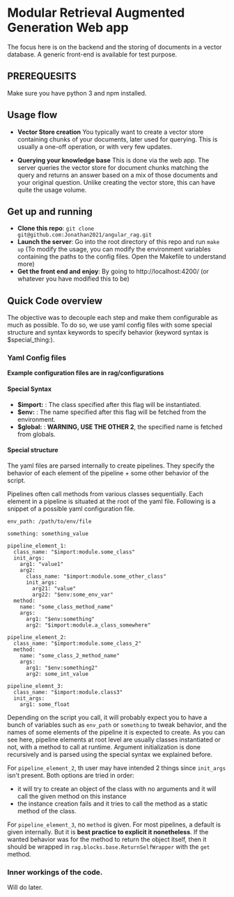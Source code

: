 # Modular Retrieval Augmented Generation Web app
The focus here is on the backend and the storing of documents in a vector database. A generic front-end is available for test purpose.

## PREREQUESITS
Make sure you have python 3 and npm installed.

## Usage flow

- **Vector Store creation**
You typically want to create a vector store containing chunks of your documents, later used for querying.
This is usually a one-off operation, or with very few updates.

- **Querying your knowledge base**
This is done via the web app. The server queries the vector store for document chunks matching the query and returns an answer based on a mix of those documents and your original question.
Unlike creating the vector store, this can have quite the usage volume.

## Get up and running

- **Clone this repo**: `git clone git@github.com:Jonathan2021/angular_rag.git`
- **Launch the server**: Go into the root directory of this repo and run `make up` (To modify the usage, you can modify the environment variables containing the paths to the config files. Open the Makefile to understand more)
- **Get the front end and enjoy**: By going to http://localhost:4200/ (or whatever you have modified this to be)

## Quick Code overview
The objective was to decouple each step and make them configurable as much as possible. To do so, we use yaml config files with some special structure and syntax keywords to specify behavior (keyword syntax is $special_thing:).

### Yaml Config files

**Example configuration files are in rag/configurations**

#### Special Syntax
- **$import:** : The class specified after this flag will be instantiated.
- **$env:** : The name specified after this flag will be fetched from the environment.
- **$global:** : **WARNING, USE THE OTHER 2**, the specified name is fetched from globals.

#### Special structure
The yaml files are parsed internally to create pipelines. They specify the behavior of each element of the pipeline + some other behavior of the script.

Pipelines often call methods from various classes sequentially. Each element in a pipeline is situated at the root of the yaml file. Following is a snippet of a possible yaml configuration file.

```
env_path: /path/to/env/file

something: something_value

pipeline_element_1:
  class_name: "$import:module.some_class"
  init_args:
    arg1: "value1"
    arg2:
      class_name: "$import:module.some_other_class"
      init_args:
        arg21: "value"
        arg22: "$env:some_env_var"
  method:
    name: "some_class_method_name"
    args:
      arg1: "$env:something"
      arg2: "$import:module.a_class_somewhere"

pipeline_element_2:
  class_name: "$import:module.some_class_2"
  method:
    name: "some_class_2_method_name"
    args:
      arg1: "$env:something2"
      arg2: some_int_value

pipeline_elemnt_3:
  class_name: "$import:module.class3"
  init_args:
    arg1: some_float
```

Depending on the script you call, it will probably expect you to have a bunch of variables such as `env_path` or `something` to tweak behavior, and the names of some elements of the pipeline it is expected to create.
As you can see here, pipeline elements at root level are usually classes instantiated or not, with a method to call at runtime.
Argument initialization is done recursively and is parsed using the special syntax we explained before.

For `pipeline_element_2`, th user may have intended 2 things since `init_args` isn't present. Both options are tried in order:
  - it will try to create an object of the class with no arguments and it will call the given method on this instance
  - the instance creation fails and it tries to call the method as a static method of the class.

For `pipeline_element_3`, no `method` is given. For most pipelines, a default is given internally. But it is **best practice to explicit it nonetheless**.
If the wanted behavior was for the method to return the object itself, then it should be wrapped in `rag.blocks.base.ReturnSelfWrapper` with the `get` method.

### Inner workings of the code.
Will do later.

